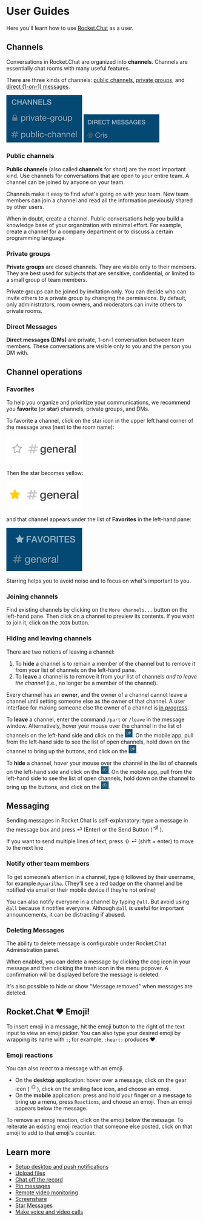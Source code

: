# User Guides

Here you'll learn how to use [Rocket.Chat](https://rocket.chat/) as a user.

## Channels

Conversations in Rocket.Chat are organized into __channels__. Channels are essentially chat rooms with many useful features. 

There are three kinds of channels: [public channels](Public-channels), [private groups](Private-groups), and [direct (1-on-1) messages](Direct-messages).

<img src="images/public-channel-private-group.png" alt="Example of public channel and private group" width="200"/>

<img src="images/DM-example.png" alt="Example of a direct message" width="200"/>


### Public channels

**Public channels** (also called **channels** for short) are the most important kind. Use channels for conversations that are open to your entire team. A channel can be joined by anyone on your team. 

Channels make it easy to find what's going on with your team. New team members can join a channel and read all the information previously shared by other users.

When in doubt, create a channel. Public conversations help you build a knowledge base of your organization with minimal effort. For example, create a channel for a company department or to discuss a certain programming language.

### Private groups

**Private groups** are closed channels. They are visible only to their members. They are best used for subjects that are sensitive, confidential, or limited to a small group of team members.

Private groups can be joined by invitation only. You can decide who can invite others to a private group by changing the permissions. By default, only administrators, room owners, and moderators can invite others to private rooms.

### Direct Messages

**Direct messages (DMs)** are private, 1-on-1 conversation between team members. These conversations are visible only to you and the person you DM with.

## Channel operations

### Favorites

To help you organize and prioritize your communications, we recommend you **favorite** (or **star**) channels, private groups, and DMs. 


To favorite a channel, click on the star icon in the upper left hand corner of the message area (next to the room name):

<img src="images/unstarred-channel.png" alt="Example of a starred channel" width="200"/>

Then the star becomes yellow:

<img src="images/starred-channel.png" alt="Example of a starred channel" width="200"/>

and that channel appears under the list of **Favorites** in the left-hand pane:

<img src="images/favorites-list.png" alt="Example of a starred channel" width="200"/>


Starring helps you to avoid noise and to focus on what's important to you.

### Joining channels

Find existing channels by clicking on the `More channels...` button on the left-hand pane. Then click on a channel to preview its contents. If you want to join it, click on the `JOIN` button.

### Hiding and leaving channels

There are two notions of leaving a channel:

1. To **hide** a channel is to remain a member of the channel but to remove it from your list of channels on the left-hand pane. 
1. To **leave** a channel is to remove it from your list of channels _and to leave the channel_ (i.e., no longer be a member of the channel).

Every channel has an **owner**, and the owner of a channel cannot leave a channel until setting someone else as the owner of that channel. A user interface for making someone else the owner of a channel is [in progress](https://github.com/RocketChat/Rocket.Chat/issues/3365).

To **leave** a channel, enter the command `/part` or `/leave` in the message window. Alternatively, hover your mouse over the channel in the list of channels on the left-hand side and click on the <img src="images/leave-icon.png" alt="button with the right-pointing arrow" width="20"/>. On the mobile app, pull from the left-hand side to see the list of open channels, hold down on the channel to bring up the buttons, and click on the <img src="images/leave-icon.png" alt="right-pointing arrow" width="20"/>.

To **hide** a channel, hover your mouse over the channel in the list of channels on the left-hand side and click on the <img src="images/hide-icon.png" alt="eyeball button" width="20"/>. On the mobile app, pull from the left-hand side to see the list of open channels, hold down on the channel to bring up the buttons, and click on the <img src="images/hide-icon.png" alt="eyeball button" width="20"/>.

## Messaging

Sending messages in Rocket.Chat is self-explanatory: type a message in the message box and press &#x23ce; (Enter) or the Send Button (<img src="images/send-icon.png" alt="Send icon" width="20"/>).

If you want to send multiple lines of text, press &#x21E7; &#x23ce; (shift + enter) to move to the next line.

### Notify other team members

To get someone’s attention in a channel, type `@` followed by their username, for example `@guarilha`. (They’ll see a red badge on the channel and be notified via email or their mobile device if they’re not online)

You can also notify everyone in a channel by typing `@all`. But avoid using `@all` because it notifies everyone. Although `@all` is useful for important announcements, it can be distracting if abused.

### Deleting Messages

The ability to delete message is configurable under Rocket.Chat Administration panel.

When enabled, you can delete a message by clicking the cog icon in your message and then clicking the trash icon in the menu popover. A confirmation will be displayed before the message is deleted.

It's also possible to hide or show "Message removed" when messages are deleted.


## Rocket.Chat ❤ Emoji!

To insert emoji in a message, hit the emoji button to the right of the text input to view an emoji picker. You can also type your desired emoji by wrapping its name with `:`; for example, `:heart:` produces :heart:.

### Emoji reactions

You can also _react_ to a message with an emoji. 
+ On the **desktop** application: hover over a message, click on the gear icon (<img src="images/gear-icon.png" alt="gear icon" width="20"/>), click on the smiling face icon, and choose an emoji.
+ On the **mobile** application: press and hold your finger on a message to bring up a menu, press `Reactions`, and choose an emoji.
Then an emoji appears below the message. 

To remove an emoji reaction, click on the emoji below the message. To reiterate an existing emoji reaction that someone else posted, click on that emoji to add to that emoji's counter.


## Learn more

- [Setup desktop and push notifications](Notifications)
- [Upload files](File%20Uploads/)
- [Chat off the record](Off-The-Record/)
- [Pin messages](Pinning%20Messages/)
- [Remote video monitoring](Remote%20Video%20Monitoring/)
- [Screenshare](Screensharing/)
- [Star Messages](Starring%20Messages/)
- [Make voice and video calls](Voice%20and%20video%20calls/)
